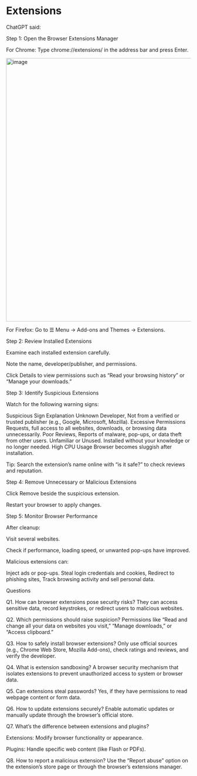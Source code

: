 # Extensions

ChatGPT said:

Step 1: Open the Browser Extensions Manager

For Chrome:
Type chrome://extensions/ in the address bar and press Enter.

<img width="1365" height="718" alt="image" src="https://github.com/user-attachments/assets/fbbc7326-3dc5-4a55-9cc2-3be62dc212c0" />


For Firefox:
Go to ☰ Menu → Add-ons and Themes → Extensions.

Step 2: Review Installed Extensions

Examine each installed extension carefully.

Note the name, developer/publisher, and permissions.

Click Details to view permissions such as “Read your browsing history” or “Manage your downloads.”

Step 3: Identify Suspicious Extensions

Watch for the following warning signs:

Suspicious Sign	Explanation
Unknown Developer,	Not from a verified or trusted publisher (e.g., Google, Microsoft, Mozilla).
Excessive Permissions	Requests, full access to all websites, downloads, or browsing data unnecessarily.
Poor Reviews,	Reports of malware, pop-ups, or data theft from other users.
Unfamiliar or Unused.	Installed without your knowledge or no longer needed.
High CPU Usage	Browser becomes sluggish after installation.

Tip: Search the extension’s name online with “is it safe?” to check reviews and reputation.

Step 4: Remove Unnecessary or Malicious Extensions

Click Remove beside the suspicious extension.

Restart your browser to apply changes.

Step 5: Monitor Browser Performance

After cleanup:

Visit several websites.

Check if performance, loading speed, or unwanted pop-ups have improved.

Malicious extensions can:

Inject ads or pop-ups.
Steal login credentials and cookies, 
Redirect to phishing sites, 
Track browsing activity and sell personal data.



Questions

Q1. How can browser extensions pose security risks?
They can access sensitive data, record keystrokes, or redirect users to malicious websites.

Q2. Which permissions should raise suspicion?
Permissions like “Read and change all your data on websites you visit,” “Manage downloads,” or “Access clipboard.”

Q3. How to safely install browser extensions?
Only use official sources (e.g., Chrome Web Store, Mozilla Add-ons), check ratings and reviews, and verify the developer.

Q4. What is extension sandboxing?
A browser security mechanism that isolates extensions to prevent unauthorized access to system or browser data.

Q5. Can extensions steal passwords?
Yes, if they have permissions to read webpage content or form data.

Q6. How to update extensions securely?
Enable automatic updates or manually update through the browser’s official store.

Q7. What’s the difference between extensions and plugins?

Extensions: Modify browser functionality or appearance.

Plugins: Handle specific web content (like Flash or PDFs).

Q8. How to report a malicious extension?
Use the “Report abuse” option on the extension’s store page or through the browser’s extensions manager.
